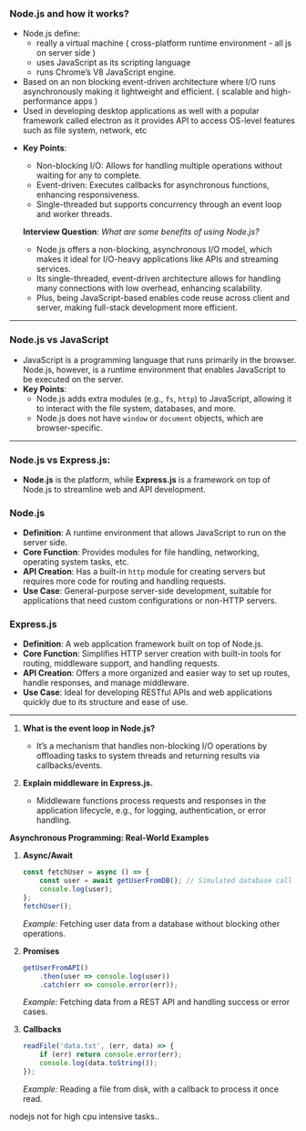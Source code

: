 

### Node.js and how it works?

* Node.js define:
	* really a virtual machine ( cross-platform runtime environment - all js on server side )
	* uses JavaScript as its scripting language 
	* runs Chrome’s V8 JavaScript engine. 
* Based on an non blocking event-driven architecture where I/O runs asynchronously making it lightweight and efficient. ( scalable and high-performance apps ) 
* Used in developing desktop applications as well with a popular framework called electron as it provides API to access OS-level features such as file system, network, etc
- **Key Points**:
     - Non-blocking I/O: Allows for handling multiple operations without waiting for any to complete.
     - Event-driven: Executes callbacks for asynchronous functions, enhancing responsiveness.
     - Single-threaded but supports concurrency through an event loop and worker threads.



   **Interview Question**: *What are some benefits of using Node.js?*
   - Node.js offers a non-blocking, asynchronous I/O model, which makes it ideal for I/O-heavy applications like APIs and streaming services. 
   - Its single-threaded, event-driven architecture allows for handling many connections with low overhead, enhancing scalability. 
   - Plus, being JavaScript-based enables code reuse across client and server, making full-stack development more efficient.

---

### Node.js vs JavaScript
   -  JavaScript is a programming language that runs primarily in the browser. Node.js, however, is a runtime environment that enables JavaScript to be executed on the server.
   - **Key Points**:
     - Node.js adds extra modules (e.g., `fs`, `http`) to JavaScript, allowing it to interact with the file system, databases, and more.
     - Node.js does not have `window` or `document` objects, which are browser-specific.



---

### Node.js vs Express.js:

   - **Node.js** is the platform, while **Express.js** is a framework on top of Node.js to streamline web and API development.

### **Node.js**
   - **Definition**: A runtime environment that allows JavaScript to run on the server side.
   - **Core Function**: Provides modules for file handling, networking, operating system tasks, etc.
   - **API Creation**: Has a built-in `http` module for creating servers but requires more code for routing and handling requests.
   - **Use Case**: General-purpose server-side development, suitable for applications that need custom configurations or non-HTTP servers.

### **Express.js**
   - **Definition**: A web application framework built on top of Node.js.
   - **Core Function**: Simplifies HTTP server creation with built-in tools for routing, middleware support, and handling requests.
   - **API Creation**: Offers a more organized and easier way to set up routes, handle responses, and manage middleware.
   - **Use Case**: Ideal for developing RESTful APIs and web applications quickly due to its structure and ease of use.

---


1. **What is the event loop in Node.js?**
    
    - It’s a mechanism that handles non-blocking I/O operations by offloading tasks to system threads and returning results via callbacks/events.

3. **Explain middleware in Express.js.**
    
    - Middleware functions process requests and responses in the application lifecycle, e.g., for logging, authentication, or error handling.


**Asynchronous Programming: Real-World Examples**

1. **Async/Await**
    
    ```javascript
    const fetchUser = async () => {
        const user = await getUserFromDB(); // Simulated database call
        console.log(user);
    };
    fetchUser();
    ```
    
    _Example:_ Fetching user data from a database without blocking other operations.
    
2. **Promises**
    
    ```javascript
    getUserFromAPI()
        .then(user => console.log(user))
        .catch(err => console.error(err));
    ```
    
    _Example:_ Fetching data from a REST API and handling success or error cases.
    
3. **Callbacks**
    
    ```javascript
    readFile('data.txt', (err, data) => {
        if (err) return console.error(err);
        console.log(data.toString());
    });
    ```
    
    _Example:_ Reading a file from disk, with a callback to process it once read.





nodejs not for high cpu intensive tasks.. 







